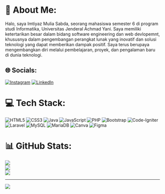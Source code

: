 # 💫 About Me:
Halo, saya Imtiyaz Mulia Sabda, seorang mahasiswa semester 6 di program studi Informatika, Universitas Jenderal Achmad Yani. Saya memiliki ketertarikan besar dalam bidang software engineering dan web devlopemnt, khususnya dalam pengembangan perangkat lunak yang inovatif dan solusi teknologi yang dapat memberikan dampak positif. Saya terus berupaya mengembangkan diri melalui pembelajaran, proyek, dan pengalaman baru di dunia teknologi.


## 🌐 Socials:
[![Instagram](https://img.shields.io/badge/Instagram-%23E4405F.svg?logo=Instagram&logoColor=white)](https://instagram.com/emoulyaaa) [![LinkedIn](https://img.shields.io/badge/LinkedIn-%230077B5.svg?logo=linkedin&logoColor=white)](https://linkedin.com/in/ImtiyazMuliaSabda) 

# 💻 Tech Stack:
![HTML5](https://img.shields.io/badge/html5-%23E34F26.svg?style=for-the-badge&logo=html5&logoColor=white) ![CSS3](https://img.shields.io/badge/css3-%231572B6.svg?style=for-the-badge&logo=css3&logoColor=white) ![Java](https://img.shields.io/badge/java-%23ED8B00.svg?style=for-the-badge&logo=openjdk&logoColor=white) ![JavaScript](https://img.shields.io/badge/javascript-%23323330.svg?style=for-the-badge&logo=javascript&logoColor=%23F7DF1E) ![PHP](https://img.shields.io/badge/php-%23777BB4.svg?style=for-the-badge&logo=php&logoColor=white) ![Bootstrap](https://img.shields.io/badge/bootstrap-%238511FA.svg?style=for-the-badge&logo=bootstrap&logoColor=white) ![Code-Igniter](https://img.shields.io/badge/CodeIgniter-%23EF4223.svg?style=for-the-badge&logo=codeIgniter&logoColor=white) ![Laravel](https://img.shields.io/badge/laravel-%23FF2D20.svg?style=for-the-badge&logo=laravel&logoColor=white) ![MySQL](https://img.shields.io/badge/mysql-4479A1.svg?style=for-the-badge&logo=mysql&logoColor=white) ![MariaDB](https://img.shields.io/badge/MariaDB-003545?style=for-the-badge&logo=mariadb&logoColor=white) ![Canva](https://img.shields.io/badge/Canva-%2300C4CC.svg?style=for-the-badge&logo=Canva&logoColor=white) ![Figma](https://img.shields.io/badge/figma-%23F24E1E.svg?style=for-the-badge&logo=figma&logoColor=white)
# 📊 GitHub Stats:
![](https://github-readme-stats.vercel.app/api?username=Emoulya&theme=tokyonight&hide_border=false&include_all_commits=true&count_private=false)<br/>
![](https://nirzak-streak-stats.vercel.app/?user=Emoulya&theme=tokyonight&hide_border=false)<br/>
![](https://github-readme-stats.vercel.app/api/top-langs/?username=Emoulya&theme=tokyonight&hide_border=false&include_all_commits=true&count_private=false&layout=compact)

---
[![](https://visitcount.itsvg.in/api?id=Emoulya&icon=0&color=0)](https://visitcount.itsvg.in)

<!-- Proudly created with GPRM ( https://gprm.itsvg.in ) -->
